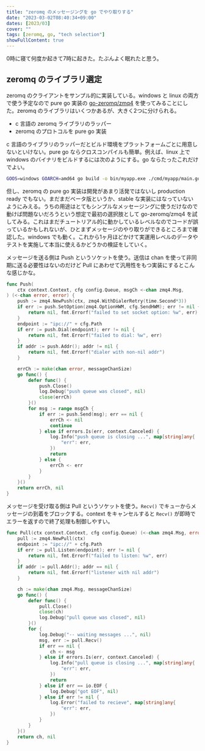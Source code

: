 ```yaml
---
title: "zeromq のメッセージングを go でやり取りする"
date: "2023-03-02T08:40:34+09:00"
dates: [2023/03]
cover: ""
tags: [zeromq, go, "tech selection"]
showFullContent: true
---
```


0時に寝て何度か起きて7時に起きた。たぶんよく眠れたと思う。

## zeromq のライブラリ選定

zeromq のクライアントをサンプル的に実装している。windows と linux の両方で使う予定なので pure go 実装の [go-zeromq/zmq4](https://github.com/go-zeromq/zmq4) を使ってみることにした。zeromq のライブラリはいくつかあるが、大きく2つに分けられる。

* c 言語の zeromq ライブラリのラッパー
* zeromq のプロトコルを pure go 実装

c 言語のライブラリのラッパーだとビルド環境をプラットフォームごとに用意しないといけない。pure go ならクロスコンパイルも簡単。例えば、linux 上で windows のバイナリをビルドするには次のようにする。go ならたったこれだけでよい。

```bash
GOOS=windows GOARCH=amd64 go build -o bin/myapp.exe ./cmd/myapp/main.go
```

但し、zeromq の pure go 実装は開発があまり活発ではないし production ready でもない。まだまだベータ版というか、stable な実装にはなっていないようにみえる。うちの用途はとてもシンプルなメッセージングに使うだけなので動けば問題ないだろうという想定で最初の選択肢として go-zeromq/zmq4 を試してみる。これはまだチュートリアル的に動かしているレベルなのでコードが誤っているかもしれないが、ひとまずメッセージのやり取りができるところまで確認した。windows でも動く。これから1ヶ月ほどかけて実運用レベルのデータやテストを実施して本当に使えるかどうかの検証をしていく。

メッセージを送る側は Push というソケットを使う。送信は chan を使って非同期に送る必要性はないのだけど Pull にあわせて汎用性をもつ実装にするとこんな感じかな。

```go
func Push(
	ctx context.Context, cfg config.Queue, msgCh <-chan zmq4.Msg,
) (<-chan error, error) {
	push := zmq4.NewPush(ctx, zmq4.WithDialerRetry(time.Second*3))
	if err := push.SetOption(zmq4.OptionHWM, cfg.SendHWM); err != nil {
		return nil, fmt.Errorf("failed to set socket option: %w", err)
	}
	endpoint := "ipc://" + cfg.Path
	if err := push.Dial(endpoint); err != nil {
		return nil, fmt.Errorf("failed to dial: %w", err)
	}
	if addr := push.Addr(); addr != nil {
		return nil, fmt.Errorf("dialer with non-nil addr")
	}

	errCh := make(chan error, messageChanSize)
	go func() {
		defer func() {
			push.Close()
			log.Debug("push queue was closed", nil)
			close(errCh)
		}()
		for msg := range msgCh {
			if err := push.Send(msg); err == nil {
				errCh <- nil
				continue
			} else if errors.Is(err, context.Canceled) {
				log.Info("push queue is closing ...", map[string]any{
					"err": err,
				})
				return
			} else {
				errCh <- err
			}
		}
	}()
	return errCh, nil
}
```

メッセージを受け取る側は Pull というソケットを使う。`Recv()` でキューからメッセージの到着をブロックする。context をキャンセルすると `Recv()` が即時でエラーを返すので終了処理も制御しやすい。

```go
func Pull(ctx context.Context, cfg config.Queue) (<-chan zmq4.Msg, error) {
	pull := zmq4.NewPull(ctx)
	endpoint := "ipc://" + cfg.Path
	if err := pull.Listen(endpoint); err != nil {
		return nil, fmt.Errorf("failed to listen: %w", err)
	}
	if addr := pull.Addr(); addr == nil {
		return nil, fmt.Errorf("listener with nil addr")
	}

	ch := make(chan zmq4.Msg, messageChanSize)
	go func() {
		defer func() {
			pull.Close()
			close(ch)
			log.Debug("pull queue was closed", nil)
		}()
		for {
			log.Debug("-- waiting messages ...", nil)
			msg, err := pull.Recv()
			if err == nil {
				ch <- msg
			} else if errors.Is(err, context.Canceled) {
				log.Info("pull queue is closing ...", map[string]any{
					"err": err,
				})
				return
			} else if err == io.EOF {
				log.Debug("got EOF", nil)
			} else if err != nil {
				log.Error("failed to recieve", map[string]any{
					"err": err,
				})
			}
		}
	}()
	return ch, nil
}
```
